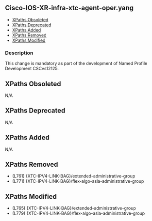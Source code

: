 ## Cisco-IOS-XR-infra-xtc-agent-oper.yang

- [XPaths Obsoleted](#xpaths-obsoleted)
- [XPaths Deprecated](#xpaths-deprecated)
- [XPaths Added](#xpaths-added)
- [XPaths Removed](#xpaths-removed)
- [XPaths Modified](#xpaths-modified)

### Description

This change is mandatory as part of the development of Named Profile Development CSCvs12125.

## XPaths Obsoleted

N/A

## XPaths Deprecated

N/A

## XPaths Added

N/A

## XPaths Removed

- (L761)	{XTC-IPV4-LINK-BAG}/extended-administrative-group
- (L771)	{XTC-IPV4-LINK-BAG}/flex-algo-asla-administrative-group

## XPaths Modified

- (L765)	{XTC-IPV4-LINK-BAG}/extended-administrative-group
- (L779)	{XTC-IPV4-LINK-BAG}/flex-algo-asla-administrative-group

